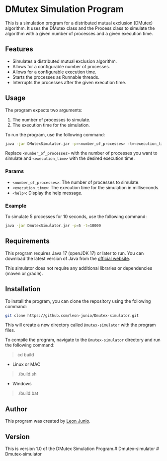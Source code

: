 # DMutex Simulation Program

This is a simulation program for a distributed mutual exclusion (DMutex) algorithm. It uses the DMutex class and the Process class to simulate the algorithm with a given number of processes and a given execution time.

## Features

- Simulates a distributed mutual exclusion algorithm.
- Allows for a configurable number of processes.
- Allows for a configurable execution time.
- Starts the processes as Runnable threads.
- Interrupts the processes after the given execution time.

## Usage

The program expects two arguments:

1. The number of processes to simulate.
2. The execution time for the simulation.

To run the program, use the following command:

```bash
java -jar DMutexSimulator.jar -p=<number_of_processes> -t=<execution_time>
```

Replace `<number_of_processes>` with the number of processes you want to simulate and `<execution_time>` with the desired execution time.

### Params

- `<number_of_processes>`: The number of processes to simulate.
- `<execution_time>`: The execution time for the simulation in milliseconds.
- `<help>`: Display the help message.

### Example

To simulate 5 processes for 10 seconds, use the following command:

```bash
java -jar DmutexSimulator.jar -p=5 -t=10000
```

## Requirements

This program requires Java 17 (openJDK 17) or later to run. You can download the latest version of Java from the [official website](https://www.oracle.com/java/technologies/javase-jdk17-downloads.html).

This simulator does not require any additional libraries or dependencies (maven or gradle).

## Installation

To install the program, you can clone the repository using the following command:

```bash
git clone https://github.com/leon-junio/Dmutex-simulator.git
```

This will create a new directory called `Dmutex-simulator` with the program files.

To compile the program, navigate to the `Dmutex-simulator` directory and run the following command:

> cd build

- Linux or MAC

> ./build.sh

- Windows

> ./build.bat

## Author

This program was created by [Leon Junio](https://github.com/leon-junio).

## Version

This is version 1.0 of the DMutex Simulation Program.#   D m u t e x - s i m u l a t o r  
 # Dmutex-simulator
